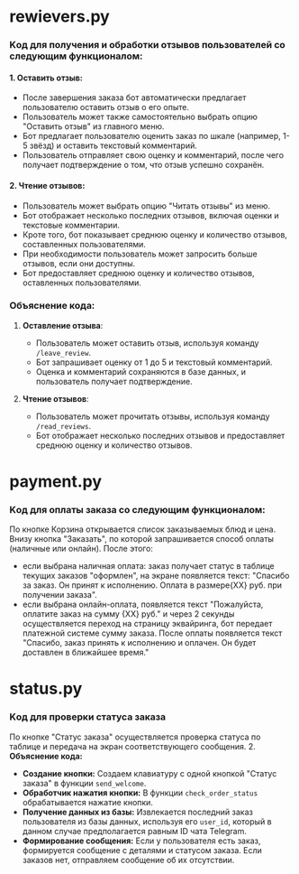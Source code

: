 # rewievers.py
### Kод для получения и обработки отзывов пользователей со следующим функционалом:
#### 1. Оставить отзыв:
- После завершения заказа бот автоматически предлагает пользователю оставить отзыв о его опыте. 
- Пользователь может также самостоятельно выбрать опцию "Оставить отзыв" из главного меню.
- Бот предлагает пользователю оценить заказ по шкале (например, 1-5 звёзд) и оставить текстовый комментарий.
- Пользователь отправляет свою оценку и комментарий, после чего получает подтверждение о том, что отзыв успешно сохранён.

#### 2. Чтение отзывов:
- Пользователь может выбрать опцию "Читать отзывы" из меню.
- Бот отображает несколько последних отзывов, включая оценки и текстовые комментарии.
- Кроте того, бот показывает среднюю оценку и количество отзывов, составленных пользователями.
- При необходимости пользователь может запросить больше отзывов, если они доступны.
- Бот предоставляет среднюю оценку и количество отзывов, оставленных пользователями.

### Объяснение кода:

1. **Оставление отзыва**:
   - Пользователь может оставить отзыв, используя команду `/leave_review`.
   - Бот запрашивает оценку от 1 до 5 и текстовый комментарий.
   - Оценка и комментарий сохраняются в базе данных, и пользователь получает подтверждение.

2. **Чтение отзывов**:
   - Пользователь может прочитать отзывы, используя команду `/read_reviews`.
   - Бот отображает несколько последних отзывов и предоставляет среднюю оценку и количество отзывов.


# payment.py
### Kод для оплаты заказа со следующим функционалом:
По кнопке Корзина открывается список заказываемых блюд и цена. Внизу кнопка "Заказать", по которой запрашивается способ оплаты (наличные или онлайн).
После этого:
- если выбрана наличная оплата: заказ получает статус в таблице текущих заказов "оформлен", на экране появляется текст: "Спасибо за заказ. Он принят к исполнению. Оплата в размере{ХХ} руб. при получении заказа".
- если выбрана онлайн-оплата, появляется текст "Пожалуйста, оплатите заказ на сумму {ХХ} руб." и через 2 секунды осуществляется переход на страницу эквайринга, бот передает платежной системе сумму заказа. После оплаты появляется текст "Спасибо, заказ принять к исполнению и оплачен. Он будет доставлен в ближайшее время."

# status.py
### Kод для проверки статуса заказа
По кнопке "Статус заказа" осуществляется проверка статуса по таблице и передача на экран соответствующего сообщения.
2. **Объяснение кода:**
- **Создание кнопки:** Создаем клавиатуру с одной кнопкой "Статус заказа" в функции `send_welcome`.
- **Обработчик нажатия кнопки:** В функции `check_order_status` обрабатывается нажатие кнопки.
- **Получение данных из базы:** Извлекается последний заказ пользователя из базы данных, используя его `user_id`, который в данном случае предполагается равным ID чата Telegram.
- **Формирование сообщения:** Если у пользователя есть заказ, формируется сообщение с деталями и статусом заказа. Если заказов нет, отправляем сообщение об их отсутствии.

